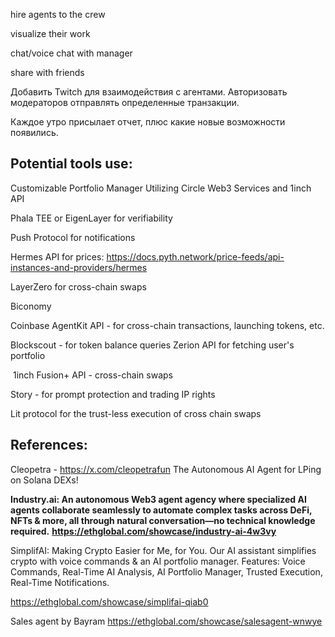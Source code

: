 hire agents to the crew

visualize their work

chat/voice chat with manager

share with friends

Добавить Twitch для взаимодействия с агентами. Авторизовать модераторов отправлять определенные транзакции.

Каждое утро присылает отчет, плюс какие новые возможности появились.

## Potential tools use:

Customizable Portfolio Manager Utilizing Circle Web3 Services and 1inch API

Phala TEE or EigenLayer for verifiability

Push Protocol for notifications

Hermes API for prices:
https://docs.pyth.network/price-feeds/api-instances-and-providers/hermes

LayerZero for cross-chain swaps

Biconomy

Coinbase AgentKit API - for cross-chain transactions, launching tokens, etc.

Blockscout - for token balance queries
Zerion API for fetching user's portfolio

 1inch Fusion+ API - cross-chain swaps

Story - for prompt protection and trading IP rights

Lit protocol for the trust-less execution of cross chain swaps

## References:

Cleopetra - https://x.com/cleopetrafun
The Autonomous AI Agent for LPing on Solana DEXs!

**Industry.ai: An autonomous Web3 agent agency where specialized AI agents collaborate seamlessly to automate complex tasks across DeFi, NFTs & more, all through natural conversation—no technical knowledge required.**
**https://ethglobal.com/showcase/industry-ai-4w3vy**


SimplifAI: Making Crypto Easier for Me, for You. Our AI assistant simplifies crypto with voice commands & an AI portfolio manager. Features: Voice Commands, Real-Time AI Analysis, AI Portfolio Manager, Trusted Execution, Real-Time Notifications.

https://ethglobal.com/showcase/simplifai-qiab0

Sales agent by Bayram
https://ethglobal.com/showcase/salesagent-wnwye